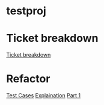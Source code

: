 # testproj


# Ticket breakdown

[Ticket breakdown](https://github.com/AnuragNtl/testproj/blob/master/proj/Ticket_Breakdown.md)



# Refactor

[Test Cases](https://github.com/AnuragNtl/testproj/blob/master/proj/dpk.test.js)
[Explaination](https://github.com/AnuragNtl/testproj/blob/master/proj/Refactoring.md)
[Part 1](https://github.com/AnuragNtl/testproj/commit/ac5391c45f33bbc7dbffb4792b065b9f3bcc6887)
    

